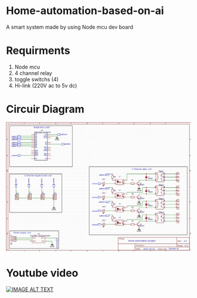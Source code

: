 # Home-automation-based-on-ai
A smart system made by using Node mcu dev board

# Requirments

1. Node mcu
2. 4 channel relay
3. toggle switchs (4)
4. Hi-link (220V ac to 5v dc)


# Circuir Diagram

<p align ="center"><img src="https://raw.githubusercontent.com/Zameel-Byte/home-automation-based-on-ai/main/Screenshot%202021-12-20%20173625.jpg"></p>


# Youtube video

[![IMAGE ALT TEXT](http://img.youtube.com/vi/STgnA16SDQQ/0.jpg)](https://www.youtube.com/watch?v=LrnLJwbiU-Q)
